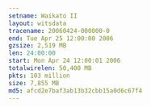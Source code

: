 ```yaml
---
setname: Waikato II
layout: witsdata
tracename: 20060424-000000-0
end: Tue Apr 25 12:00:00 2006
gzsize: 2,519 MB
len: 24:00:00
start: Mon Apr 24 12:00:01 2006
totalwirelen: 50,400 MB
pkts: 103 million
size: 7,855 MB
md5: afcd2e7baf3ab13b32cbb15a0d6c67f4
---
```

